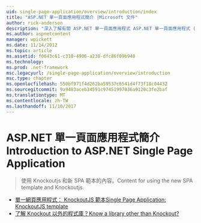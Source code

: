 ```yaml
---
uid: single-page-application/overview/introduction/index
title: "ASP.NET 單一頁面應用程式簡介 |Microsoft 文件"
author: rick-anderson
description: "深入了解有關 ASP.NET 單一頁面應用程式 ASP.NET 單一頁面應用程式 (SPA) 可協助您建置應用程式包含大量的用戶端 interacti..."
ms.author: aspnetcontent
manager: wpickett
ms.date: 11/14/2012
ms.topic: article
ms.assetid: f0643c61-c310-4906-a238-dfc86f09b940
ms.technology: 
ms.prod: .net-framework
msc.legacyurl: /single-page-application/overview/introduction
msc.type: chapter
ms.openlocfilehash: 550bf971f4d262ba59537c6541d4f73f18c04432
ms.sourcegitcommit: 9a9483aceb34591c97451997036a9120c3fe2baf
ms.translationtype: MT
ms.contentlocale: zh-TW
ms.lasthandoff: 11/10/2017
---
```

<a name="introduction-to-aspnet-single-page-application"></a><span data-ttu-id="360a8-103">ASP.NET 單一頁面應用程式簡介</span><span class="sxs-lookup"><span data-stu-id="360a8-103">Introduction to ASP.NET Single Page Application</span></span>
====================
> <span data-ttu-id="360a8-104">使用 Knockoutjs 和新 SPA 範本的內容。</span><span class="sxs-lookup"><span data-stu-id="360a8-104">Content for using the new SPA template and Knockoutjs.</span></span>


- [<span data-ttu-id="360a8-105">單一網頁應用程式： KnockoutJS 範本</span><span class="sxs-lookup"><span data-stu-id="360a8-105">Single Page Application: KnockoutJS template</span></span>](knockoutjs-template.md)
- [<span data-ttu-id="360a8-106">了解 Knockout 以外的程式庫？</span><span class="sxs-lookup"><span data-stu-id="360a8-106">Know a library other than Knockout?</span></span>](other-libraries.md)
